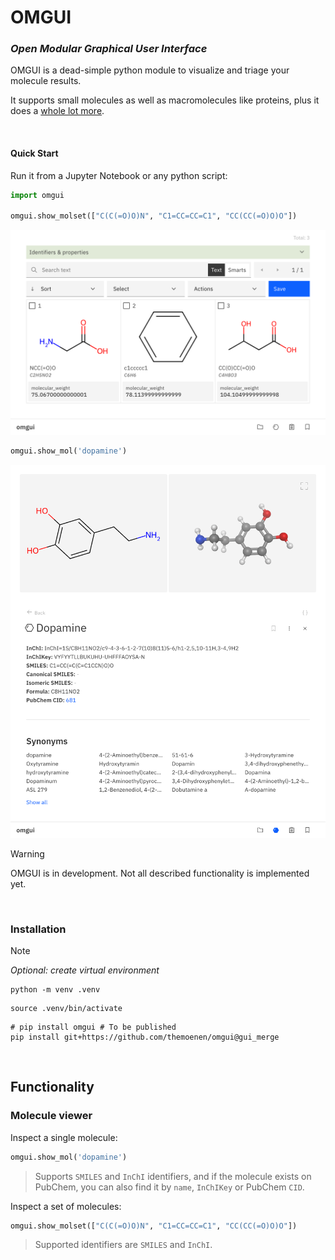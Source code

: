# OMGUI

### _Open Modular Graphical User Interface_

OMGUI is a dead-simple python module to visualize and triage your molecule results.

It supports small molecules as well as macromolecules like proteins, plus it does a [whole lot more](#functionality).

<br>

#### Quick Start

Run it from a Jupyter Notebook or any python script:

```python
import omgui

omgui.show_molset(["C(C(=O)O)N", "C1=CC=CC=C1", "CC(CC(=O)O)O"])
```

<kbd><img src="docs/assets/gui-molset.png" /></kbd>

```python
omgui.show_mol('dopamine')
```

<kbd><img src="docs/assets/gui-molecule.png" /></kbd>

> [!WARNING]  
> OMGUI is in development. Not all described functionality is implemented yet.

<br>

### Installation

> [!NOTE]  
> _Optional: create virtual environment_
>
> ```shell
> python -m venv .venv
> ```
>
> ```shell
> source .venv/bin/activate
> ```

```shell
# pip install omgui # To be published
pip install git+https://github.com/themoenen/omgui@gui_merge
```

<!-- ```shell
yes | plotly_get_cxrome
``` -->

<br>

## Functionality

### Molecule viewer

Inspect a single molecule:

```python
omgui.show_mol('dopamine')
```

> Supports `SMILES` and `InChI` identifiers, and if the molecule exists on PubChem, you can also find it by `name`, `InChIKey` or PubChem `CID`.

Inspect a set of molecules:

```python
omgui.show_molset(["C(C(=O)O)N", "C1=CC=CC=C1", "CC(CC(=O)O)O"])
```

> Supported identifiers are `SMILES` and `InChI`.

<!-- source ../agenv/bin/activate -->

<!-- python -m test -->
